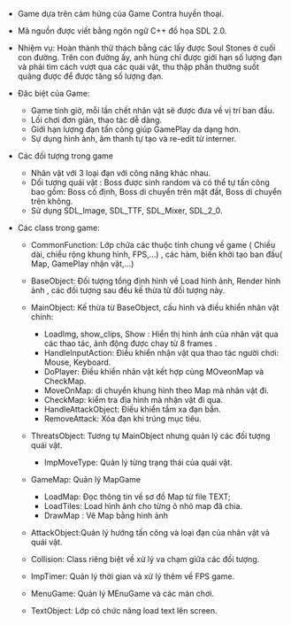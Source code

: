 * Game dựa trên cảm hứng của Game Contra huyền thoại.

* Mã nguồn được viết bằng ngôn ngữ C++ đồ họa SDL 2.0.

* Nhiệm vụ: Hoàn thành thử thách bằng các lấy được Soul Stones ở cuối con đường. Trên con đường ấy, anh hùng chỉ được giới hạn số lượng đạn và phải tìm cách vượt qua các quái vật, thu thập phần thưởng suốt quãng được để được tăng số lượng đạn.

* Đăc biệt của Game:
  - Game tính giờ, mỗi lần chết nhân vật sẽ được đưa về vị trí ban đầu.
  - Lối chơi đơn giản, thao tác dễ dàng.
  - Giới hạn lượng đạn tấn công giúp GamePlay da dạng hơn.
  - Sự dụng hình ảnh, âm thanh tự tạo và re-edit từ interner.

* Các đối tượng trong game
  - Nhân vật với 3 loại đạn với công năng khác nhau.
  - Dối tượng quái vật : Boss được sinh random và có thể tự tấn công bao gồm: Boss cố định, Boss di chuyển trên mặt đất, Boss di chuyển trên không.
  - Sử dụng SDL_Image, SDL_TTF, SDL_Mixer, SDL_2_0.

* Các class trong game:

  - CommonFunction: Lớp chứa các thuộc tính chung về game ( Chiều dài, chiều rộng khung hình, FPS,...) , các hàm, biến khởi tạo ban đầu( Map, GamePlay nhận vật,...)
  - BaseObject: Đối tượng tổng định hình về Load hình ảnh, Render hình ảnh , các đối tượng sau đều kế thừa từ đối tượng này.
  - MainObject: Kế thừa từ BaseObject, cấu hình và điều khiển nhân vật chính:
    + LoadImg, show_clips, Show : Hiển thị hình ảnh của nhân vật qua các thao tác, ảnh động được chay từ 8 frames .
    + HandleInputAction: Điều khiển nhận vật qua thao tác người chơi: Mouse, Keyboard.
    + DoPlayer: Điều khiển nhân vật kết hợp cùng MOveonMap và CheckMap.
    + MoveOnMap: di chuyển khung hình theo Map mà nhân vật đi.
    + CheckMap: kiểm tra địa hình mà nhận vật đi qua.
    + HandleAttackObject: Điều khiển tầm xa đạn bắn.
    + RemoveAttack: Xóa đạn khi trúng mục tiêu.
  
  - ThreatsObject: Tương tự MainObject nhưng quản lý các đối tượng quái vật.
    + ImpMoveType: Quản lý từng trạng thái của quái vật.
  - GameMap: Quản lý MapGame
    + LoadMap: Đọc thông tin về sơ đồ Map từ file TEXT;
    + LoadTiles: Load hình ảnh cho từng ô nhỏ map đã chia.
    + DrawMap : Vẽ Map bằng hình ảnh
  - AttackObject:Quản lý hướng tấn công và loại đạn của nhân vật và quái vật.
  - Collision: Class riêng biệt về xử lý va chạm giữa các đối tượng.
  - ImpTimer: Quản lý thời gian và xử lý thêm về FPS game.
  - MenuGame: Quản lý MEnuGame và các màn chơi.
  - TextObject: Lớp có chức năng load text lên screen.
